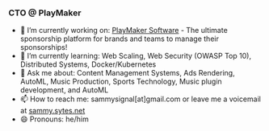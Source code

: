 ### CTO @ PlayMaker

- 🔭 I’m currently working on: [PlayMaker Software](https://www.playmaker-software.com/) - The ultimate sponsorship platform for brands and teams to manage their sponsorships!
- 🌱 I’m currently learning: Web Scaling, Web Security (OWASP Top 10), Distributed Systems, Docker/Kubernetes
- 💬 Ask me about: Content Management Systems, Ads Rendering, AutoML, Music Production, Sports Technology, Music plugin development, and AutoML
- 📫 How to reach me: sammysignal[at]gmail.com or leave me a voicemail at [sammy.sytes.net](https://sammy.sytes.net/)
- 😄 Pronouns: he/him

<!--
**sammysignal/sammysignal** is a ✨ _special_ ✨ repository because its `README.md` (this file) appears on your GitHub profile.

Here are some ideas to get you started:

- 🔭 I’m currently working on ...
- 🌱 I’m currently learning ...
- 👯 I’m looking to collaborate on ...
- 🤔 I’m looking for help with ...
- 💬 Ask me about ...
- 📫 How to reach me: ...
- 😄 Pronouns: ...
- ⚡ Fun fact: ...
-->
